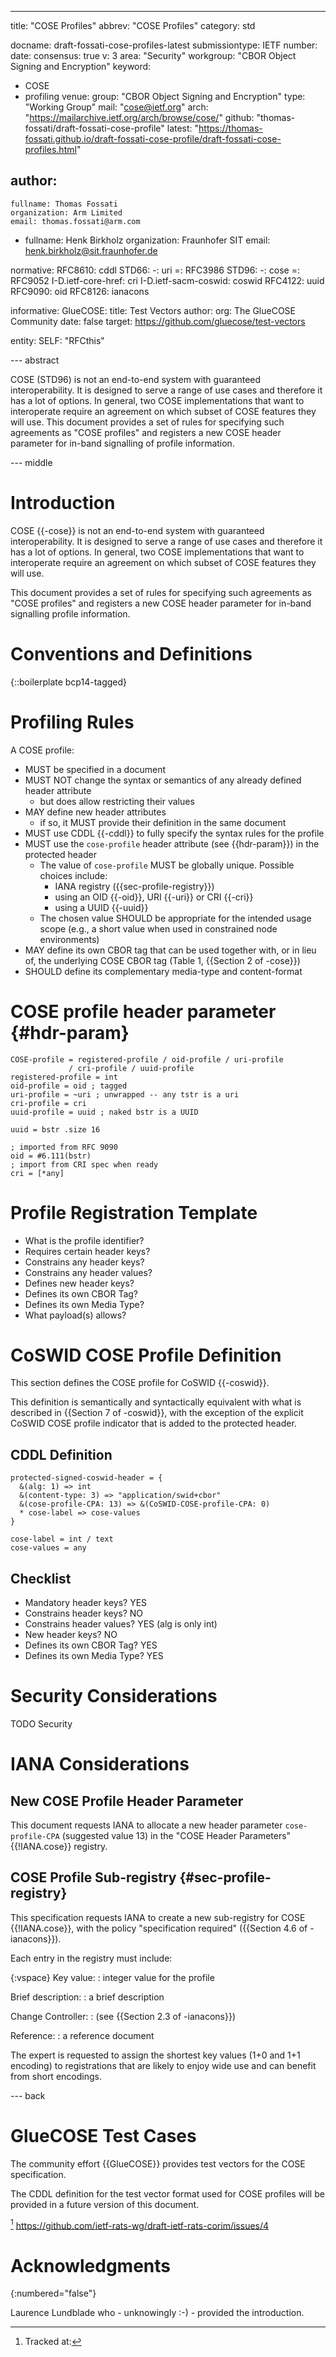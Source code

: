 ---

title: "COSE Profiles"
abbrev: "COSE Profiles"
category: std

docname: draft-fossati-cose-profiles-latest
submissiontype: IETF
number:
date:
consensus: true
v: 3
area: "Security"
workgroup: "CBOR Object Signing and Encryption"
keyword:
 - COSE
 - profiling
venue:
  group: "CBOR Object Signing and Encryption"
  type: "Working Group"
  mail: "cose@ietf.org"
  arch: "https://mailarchive.ietf.org/arch/browse/cose/"
  github: "thomas-fossati/draft-fossati-cose-profile"
  latest: "https://thomas-fossati.github.io/draft-fossati-cose-profile/draft-fossati-cose-profiles.html"

author:
 -
    fullname: Thomas Fossati
    organization: Arm Limited
    email: thomas.fossati@arm.com
 -
    fullname: Henk Birkholz
    organization: Fraunhofer SIT
    email: henk.birkholz@sit.fraunhofer.de

normative:
  RFC8610: cddl
  STD66:
    -: uri
    =: RFC3986
  STD96:
    -: cose
    =: RFC9052
  I-D.ietf-core-href: cri
  I-D.ietf-sacm-coswid: coswid
  RFC4122: uuid
  RFC9090: oid
  RFC8126: ianacons

informative:
  GlueCOSE:
    title: Test Vectors
    author:
      org: The GlueCOSE Community
    date: false
    target: https://github.com/gluecose/test-vectors

entity:
  SELF: "RFCthis"

--- abstract

COSE (STD96) is not an end-to-end system with guaranteed interoperability.
It is designed to serve a range of use cases and therefore it has a lot of options.
In general, two COSE implementations that want to interoperate require an agreement on which subset of COSE features they will use.
This document provides a set of rules for specifying such agreements as "COSE profiles" and registers a new COSE header parameter for in-band signalling of profile information.

--- middle

# Introduction

COSE {{-cose}} is not an end-to-end system with guaranteed interoperability.
 It is designed to serve a range of use cases and therefore it has a lot of options.
 In general, two COSE implementations that want to interoperate require an agreement on which subset of COSE features they will use.

This document provides a set of rules for specifying such agreements as "COSE profiles" and registers a new COSE header parameter for in-band signalling profile information.

# Conventions and Definitions

{::boilerplate bcp14-tagged}

# Profiling Rules

A COSE profile:

* MUST be specified in a document
* MUST NOT change the syntax or semantics of any already defined
  header attribute
  * but does allow restricting their values
* MAY define new header attributes
  * if so, it MUST provide their definition in the same document
* MUST use CDDL {{-cddl}} to fully specify the syntax rules for the profile
* MUST use the `cose-profile` header attribute (see {{hdr-param}}) in the protected header
  * The value of `cose-profile` MUST be globally unique.  Possible choices include:
    * IANA registry ({{sec-profile-registry}})
    * using an OID {{-oid}}, URI {{-uri}} or CRI {{-cri}}
    * using a UUID {{-uuid}}
  * The chosen value SHOULD be appropriate for the intended usage scope (e.g., a short value when used in constrained node environments)
* MAY define its own CBOR tag that can be used together with, or in lieu of, the underlying COSE CBOR tag (Table 1, {{Section 2 of -cose}})
* SHOULD define its complementary media-type and content-format

[^tag]: (see https://github.com/thomas-fossati/draft-fossati-cose-profile/issues/3)

# COSE profile header parameter {#hdr-param}

~~~ cddl
COSE-profile = registered-profile / oid-profile / uri-profile
             / cri-profile / uuid-profile
registered-profile = int
oid-profile = oid ; tagged
uri-profile = ~uri ; unwrapped -- any tstr is a uri
cri-profile = cri
uuid-profile = uuid ; naked bstr is a UUID

uuid = bstr .size 16

; imported from RFC 9090
oid = #6.111(bstr)
; import from CRI spec when ready
cri = [*any]
~~~

# Profile Registration Template

* What is the profile identifier?
* Requires certain header keys?
* Constrains any header keys?
* Constrains any header values?
* Defines new header keys?
* Defines its own CBOR Tag?
* Defines its own Media Type?
* What payload(s) allows?

# CoSWID COSE Profile Definition

This section defines the COSE profile for CoSWID {{-coswid}}.

This definition is semantically and syntactically equivalent with what is
described in {{Section 7 of -coswid}}, with the exception of the explicit
CoSWID COSE profile indicator that is added to the protected header.



## CDDL Definition

~~~ cddl
protected-signed-coswid-header = {
  &(alg: 1) => int
  &(content-type: 3) => "application/swid+cbor"
  &(cose-profile-CPA: 13) => &(CoSWID-COSE-profile-CPA: 0)
  * cose-label => cose-values
}

cose-label = int / text
cose-values = any
~~~

## Checklist

* Mandatory header keys? YES
* Constrains header keys? NO
* Constrains header values? YES (alg is only int)
* New header keys? NO
* Defines its own CBOR Tag? YES
* Defines its own Media Type? YES

# Security Considerations

TODO Security

# IANA Considerations

## New COSE Profile Header Parameter

This document requests IANA to allocate a new header parameter
`cose-profile-CPA` (suggested value 13) in the "COSE Header Parameters"
{{!IANA.cose}} registry.

## COSE Profile Sub-registry {#sec-profile-registry}

This specification requests IANA to create a new sub-registry for COSE
{{!IANA.cose}}, with the policy "specification required" ({{Section 4.6 of
-ianacons}}).

Each entry in the registry must include:

{:vspace}
Key value:
: integer value for the profile

Brief description:
: a brief description

Change Controller:
: (see {{Section 2.3 of -ianacons}})

Reference:
: a reference document

The expert is requested to assign the shortest key values (1+0 and
1+1 encoding) to registrations that are likely to enjoy wide use and
can benefit from short encodings.

--- back

# GlueCOSE Test Cases

The community effort {{GlueCOSE}} provides test vectors for the COSE specification.

The CDDL definition for the test vector format used for COSE profiles will be provided in a future version of this document.

[^issue] https://github.com/ietf-rats-wg/draft-ietf-rats-corim/issues/4

# Acknowledgments
{:numbered="false"}

Laurence Lundblade who - unknowingly :-) - provided the introduction.

[^issue]: Tracked at:
